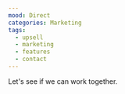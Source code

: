 ```yaml
---
mood: Direct
categories: Marketing
tags:
  - upsell
  - marketing
  - features
  - contact
---
```

Let's see if we can work together.

